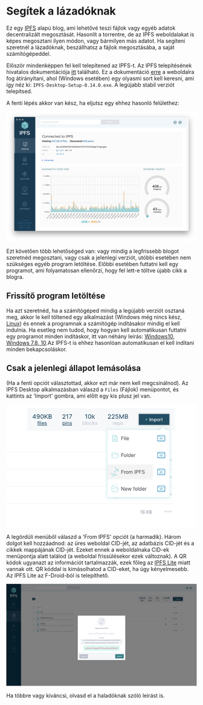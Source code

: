 # Segítek a lázadóknak

Ez egy [IPFS](https://en.wikipedia.org/wiki/InterPlanetary_File_System) alapú blog, ami lehetővé teszi fájlok vagy egyéb adatok decentralizált megosztását. Hasonlít a torrentre, de az IPFS weboldalakat is képes megosztani ilyen módon, vagy bármilyen más adatot. Ha segíteni szeretnél a lázadóknak, beszállhatsz a fájlok megosztásába, a saját számítógépeddel.

Először mindenképpen fel kell telepítened az IPFS-t. Az IPFS telepítésének hivatalos dokumentációja [itt](https://docs.ipfs.io/install/ipfs-desktop/) található. Ez a dokumentáció [erre](https://github.com/ipfs/ipfs-desktop/releases) a weboldalra fog átírányítani, ahol (Windows esetében) egy olyasmi sort kell keresni, ami így néz ki: `IPFS-Desktop-Setup-0.14.0.exe`. A legújabb stabil verziót telepítsed.

A fenti lépés akkor van kész, ha eljutsz egy ehhez hasonló felülethez:

![IPFS Desktop](desktop-status.png)

Ezt követően több lehetőséged van: vagy mindig a legfrissebb blogot szeretnéd megosztani, vagy csak a jelenlegi verziót, utóbbi esetében nem szükséges egyéb program letöltése. Előbbi esetében futtatni kell egy programot, ami folyamatosan ellenőrzi, hogy fel lett-e töltve újabb cikk a blogra.

## Frissítő program letöltése

Ha azt szeretnéd, ha a számítógéped mindig a legújabb verziót osztaná meg, akkor le kell töltened egy alkalmazást (Windows még nincs kész, [Linux](ipfs-blog-daemon)) és ennek a programnak a számítógép indításakor mindig el kell indulnia. Ha esetleg nem tudod, hogy hogyan kell automatikusan futtatni egy programot minden indításkor, itt van néhány leírás: [Windows10](https://megnyitasa.com/blog/programok-hozzaadasa-inditashoz-a-windows-10-rendszerben/), [Windows 7,8, 10](https://www.laptopszaki.hu/blog/2016-04-05/tippek-trukkok-programok-hozzaadasa-az-automatikus-inditashoz).Az IPFS-t is ehhez hasonlóan automatikusan el kell indítani minden bekapcsoláskor.


## Csak a jelenlegi állapot lemásolása

(Ha a fenti opciót választottad, akkor ezt már nem kell megcsinálnod). Az IPFS Desktop alkalmazásban válaszd a `Files` (Fájlok) menüpontot, és kattints az 'Import' gombra, ami előtt egy kis plusz jel van. 

![Import gomb](import.png)

A legördüli menüből válaszd a 'From IPFS' opciót (a harmadik). Három dolgot kell hozzáadnod: az üres weboldal CID-jét, az adatbázis CID-jét és a cikkek mappájának CID-jét. Ezeket ennek a weboldalnaka CID-ek menüpontja alatt találod (a weboldal frissülésekor ezek változnak).
A QR kódok ugyanazt az információt tartalmazzák, ezek főleg az [IPFS Lite](https://play.google.com/store/apps/details?id=threads.server) miatt vannak ott. QR kóddal is kimásolhatod a CID-eket, ha úgy kényelmesebb. Az IPFS Lite az F-Droid-ból is telepíthető.

![CID importálása](from_cid_big.png)

Ha többre vagy kiváncsi, olvasd el a haladóknak szóló leírást is.